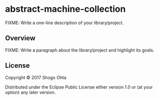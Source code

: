 # abstract-machine-collection

FIXME: Write a one-line description of your library/project.

## Overview

FIXME: Write a paragraph about the library/project and highlight its goals.

## License

Copyright © 2017 Shogo Ohta

Distributed under the Eclipse Public License either version 1.0 or (at your option) any later version.
